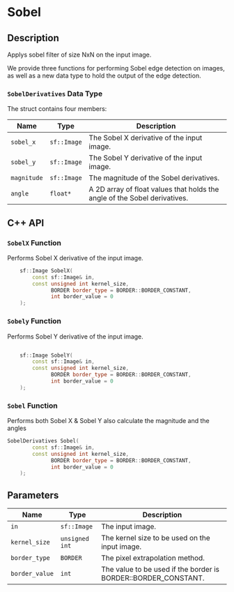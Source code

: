 # Sobel

## Description
Applys sobel filter of size NxN on the input image.

We provide three functions for performing Sobel edge detection on images, as well as a new data type to hold the output of the edge detection.

### ``SobelDerivatives`` Data Type
The  struct  contains four members:

| Name           | Type         | Description                                                                                  |
|----------------|--------------|----------------------------------------------------------------------------------------------|
| `sobel_x`      | `sf::Image`  | The Sobel X derivative of the input image.                                                   |
| `sobel_y`      | `sf::Image`  | The Sobel Y derivative of the input image.                                                   |
| `magnitude`    | `sf::Image`  | The magnitude of the Sobel derivatives.                                                      |
| `angle`        | `float*`     | A 2D array of float values that holds the angle of the Sobel derivatives.                    |
 
## C++ API

### `SobelX` Function
 Performs Sobel X derivative of the input image.

```c++
    sf::Image SobelX(
		const sf::Image& in,
		const unsigned int kernel_size,
		      BORDER border_type = BORDER::BORDER_CONSTANT,
		      int border_value = 0
	);
```
### `Sobely` Function
Performs Sobel Y derivative of the input image.

```c++

	sf::Image SobelY(
		const sf::Image& in,
		const unsigned int kernel_size,
		      BORDER border_type = BORDER::BORDER_CONSTANT,
		      int border_value = 0
	);
```

### ``Sobel`` Function
Performs both Sobel X & Sobel Y also calculate the magnitude and the angles

```c++
SobelDerivatives Sobel(
		const sf::Image& in,
		const unsigned int kernel_size,
		      BORDER border_type = BORDER::BORDER_CONSTANT,
		      int border_value = 0
	);
```


## Parameters

| Name           | Type           | Description                                                                                  |
|----------------|----------------|----------------------------------------------------------------------------------------------|
| `in`           | `sf::Image`    | The input image.                                                                             |
| `kernel_size`  | `unsigned int` | The kernel size to be used on the input image.                                               |
| `border_type`  | `BORDER`       | The pixel extrapolation method.                                                              |
| `border_value` | `int`          | The value to be used if the border is BORDER::BORDER_CONSTANT.                               |


